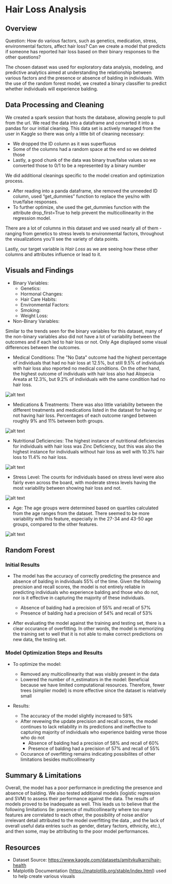 # Hair Loss Analysis

## **Overview**
Question: How do various factors, such as genetics, medication, stress, environmental factors, affect hair loss? Can we create a model that predicts if someone has reported hair loss based on their binary responses to the other questions?

The chosen dataset was used for exploratory data analysis, modeling, and predictive analytics aimed at understanding the relationship between various factors and the presence or absence of balding in individuals. With the use of the random forest model, we created a binary classifier to predict whether individuals will experience balding.

## **Data Processing and Cleaning**
We created a spark session that hosts the database, allowing people to pull from the url. We read the data into a dataframe and converted it into a pandas for our initial cleaning. This data set is actively managed from the user in Kaggle so there was only a little bit of cleaning necessary: 
  - We dropped the ID column as it was superfluous 
  - Some of the columns had a random space at the end so we deleted those
  - Lastly, a good chunk of the data was binary true/false values so we converted those to 0/1 to be a represented by a binary number

We did additional cleanings specific to the model creation and optimization process. 
  - After reading into a panda dataframe, she removed the unneeded ID column, used “get_dummies” function to replace the yes/no with true/false responses.
  - To further optimize, she used the get_dummies function with the attribute drop_first=True to help prevent the multicollinearity in the regression model. 

There are a lot of columns in this dataset and we used nearly all of them - ranging from genetics to stress levels to environmental factors, throughout the visualizations you'll see the variety of data points.

Lastly, our target variable is _Hair Loss_ as we are seeing how these other columns and attributes influence or lead to it.   

## **Visuals and Findings**
- Binary Variables:
  - Genetics:
  - Hormonal Changes:
  - Hair Care Habits:
  - Environmental Factors:
  - Smoking:
  - Weight Loss:
- Non-Binary Variables:

Similar to the trends seen for the binary variables for this dataset, many of the non-binary variables also did not have a lot of variability between the outcomes and if each led to hair loss or not. Only Age displayed some visual differences between the outcomes.

  - Medical Conditions: The "No Data" outcome had the highest percentage of individuals that had no hair loss at 12.5%, but still 9.5% of individuals with hair loss also reported no medical conditions. On the other hand, the highest outcome of individuals with hair loss also had Alopecia Areata at 12.3%, but 9.2% of individuals with the same condition had no hair loss.

![alt text](https://github.com/khovkevin25/Project4/blob/main/Visuals/Non-Binary%20Charts/Medical_Conditions_Chart.png)
  - Medications & Treatments: There was also little variability between the different treatments and medications listed in the dataset for having or not having hair loss. Percentages of each outcome ranged between roughly 9% and 11% between both groups.

![alt text](https://github.com/khovkevin25/Project4/blob/main/Visuals/Non-Binary%20Charts/Medications_Chart.png)
  - Nutritional Deficiencies: The highest instance of nutritional deficiencies for individuals with hair loss was Zinc Deficiency, but this was also the highest instance for individuals without hair loss as well with 10.3% hair loss to 11.4% no hair loss.

![alt text](https://github.com/khovkevin25/Project4/blob/main/Visuals/Non-Binary%20Charts/Nutrition_Chart.png) 
  - Stress Level: The counts for individuals based on stress level were also fairly even across the board, with moderate stress levels having the most variability between showing hair loss and not.

![alt text](https://github.com/khovkevin25/Project4/blob/main/Visuals/Non-Binary%20Charts/Stress_Chart.png)
  - Age: The age groups were determined based on quartiles calculated from the age ranges from the dataset. There seemed to be more variability with this feature, especially in the 27-34 and 43-50 age groups, compared to the other features.

![alt text](https://github.com/khovkevin25/Project4/blob/main/Visuals/Non-Binary%20Charts/Age_Chart.png)

## **Random Forest**
### Initial Results
- The model has the accuracy of correctly predicting the presence and absence of balding in individuals 55% of the time. Given the following precision and recall scores, the model is not entirely reliable in predicting individuals who experience balding and those who do not, nor is it effective in capturing the majority of these individuals. 
  - Absence of balding had a precision of 55% and recall of 57%
  - Presence of balding had a precision of 54% and recall of 53%
    
- After evaluating the model against the training and testing set, there is a clear occurance of overfitting. In other words, the model is memorizing the training set to well that it is not able to make correct predictions on new data, the testing set.
  
### Model Optimization Steps and Results
- To optimize the model:
  - Removed any multicollinearity that was visibly present in the data
  - Lowered the number of n_estimators in the model: Beneficial because we have limited computational resources. Therefore, fewer trees (simplier model) is more effective since the dataset is relatively small
    
- Results:
  - The accuracy of the model slightly increased to 58%
  - After revewing the update precision and recall scores, the model continues to lack reliability in its predictions and ineffective to capturing majority of individuals who experience balding verse those who do not
    - Absence of balding had a precision of 58% and recall of 60%
    - Presence of balding had a precision of 57% and recall of 55%
  - Occurance of overfitting remains indicating possibilites of other limitations besides multicollinearity

## **Summary & Limitations**
Overall, the model has a poor performance in predicting the presence and absence of balding. We also tested additional models (logistic regression and SVM) to assess their performance against the data. The results of models proved to be inadequate as well. This leads us to believe that the following limitations (Ie: presence of multicollinearity where too many features are correlated to each other, the possibility of noise and/or irrelevant detail attributed to the model overfitting the data , and the lack of overall useful data entries such as gender, dietary factors, ethnicity, etc.), and then some, may be attributing to the poor model performances.

## **Resources**
- Dataset Source: https://www.kaggle.com/datasets/amitvkulkarni/hair-health
- Matplotlib Documentation (https://matplotlib.org/stable/index.html) used to help create various visuals
